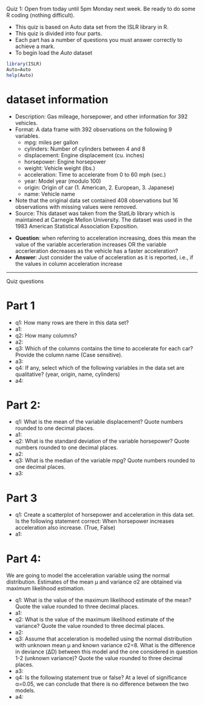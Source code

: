 Quiz 1: 
Open from today until 5pm Monday next week. Be ready to do some R coding (nothing difficult).

- This quiz is based on Auto data set from  the ISLR library in R.
- This quiz is divided into four parts. 
- Each part has a number of questions you must answer correctly to achieve a mark.
- To begin load the *Auto* dataset
```R
library(ISLR)
Auto=Auto
help(Auto)
```

# dataset information
- Description: Gas mileage, horsepower, and other information for 392 vehicles.
- Format: A data frame with 392 observations on the following 9 variables.
  - mpg: miles per gallon
  - cylinders: Number of cylinders between 4 and 8
  - displacement: Engine displacement (cu. inches)
  - horsepower: Engine horsepower
  - weight: Vehicle weight (lbs.)
  - acceleration: Time to accelerate from 0 to 60 mph (sec.)
  - year: Model year (modulo 100)
  - origin: Origin of car (1. American, 2. European, 3. Japanese)
  - name: Vehicle name
- Note that the original data set contained 408 observations but 16 observations with missing values were removed.
- Source: This dataset was taken from the StatLib library which is maintained at Carnegie Mellon University. The dataset was used in the 1983 American Statistical Association Exposition.

* **Question**: when referring to acceleration increasing, does this mean the value of the variable accerleration increases OR the variable accerleration decreases as the vehicle has a faster acceleration?
* **Answer**: Just consider the value of acceleration as it is reported, i.e., if the values in column acceleration increase

------
Quiz questions

# Part 1
- q1: How many rows are there in this data set?
- a1: 
- q2: How many columns?
- a2: 
- q3: Which of the columns contains the time to accelerate for each car? Provide the column name (Case sensitive).
- a3: 
- q4: If any, select which of the following variables in the data set are qualitative? (year, origin, name, cylinders)
- a4: 

# Part 2: 
- q1: What is the mean of the variable displacement? Quote numbers rounded to one decimal places.
- a1:
- q2: What is the standard deviation of the variable horsepower? Quote numbers rounded to one decimal places.
- a2: 
- q3: What is the median of the variable mpg? Quote numbers rounded to one decimal places.
- a3:

# Part 3
- q1: Create a scatterplot of horsepower and acceleration in this data set.  Is the following statement correct: When horsepower increases acceleration also increase. (True, False)
- a1:

# Part 4:
We are going to model the acceleration variable using the normal distribution. Estimates of the mean μ and variance σ2 are obtained via maximum likelihood estimation.
- q1: What is the value of the maximum likelihood estimate of the mean? Quote the value rounded to three decimal places.
- a1:
- q2: What is the value of the maximum likelihood estimate of the variance? Quote the value rounded to three decimal places.
- a2: 
- q3: Assume that acceleration is modelled using the normal distribution with unknown mean μ and known variance σ2=8. What is the difference in deviance (ΔD) between this model and the one considered in question 1-2 (unknown variance)? Quote the value rounded to three decimal places.
- a3: 
- q4: Is the following statement true or false? At a level of significance α=0.05, we can conclude that there is no difference between the two models.
- a4: 